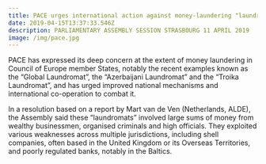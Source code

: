 ```yaml
---
title: PACE urges international action against money-laundering "laundromats"
date: 2019-04-15T13:37:33.546Z
description: PARLIAMENTARY ASSEMBLY SESSION STRASBOURG 11 APRIL 2019
image: /img/pace.jpg
---
```

PACE has expressed its deep concern at the extent of money laundering in Council of Europe member States, notably the recent examples known as the “Global Laundromat”, the “Azerbaijani Laundromat” and the “Troika Laundromat”, and has urged improved national mechanisms and international co-operation to combat it.



In a resolution based on a report by Mart van de Ven (Netherlands, ALDE), the Assembly said these “laundromats” involved large sums of money from wealthy businessmen, organised criminals and high officials. They exploited various weaknesses across multiple jurisdictions, including shell companies, often based in the United Kingdom or its Overseas Territories, and poorly regulated banks, notably in the Baltics.
